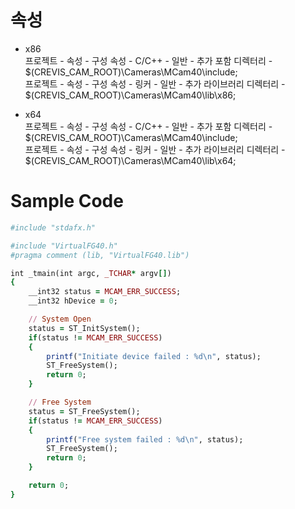 

속성
=================

* x86
<br>프로젝트 - 속성 - 구성 속성 - C/C++ - 일반 - 추가 포함 디렉터리 - $(CREVIS_CAM_ROOT)\Cameras\MCam40\include;
<br>프로젝트 - 속성 - 구성 속성 - 링커 - 일반 - 추가 라이브러리 디렉터리 - $(CREVIS_CAM_ROOT)\Cameras\MCam40\lib\x86;


* x64
<br>프로젝트 - 속성 - 구성 속성 - C/C++ - 일반 - 추가 포함 디렉터리 - $(CREVIS_CAM_ROOT)\Cameras\MCam40\include;
<br>프로젝트 - 속성 - 구성 속성 - 링커 - 일반 - 추가 라이브러리 디렉터리 - $(CREVIS_CAM_ROOT)\Cameras\MCam40\lib\x64;
	


Sample Code
=================
```ruby
#include "stdafx.h"

#include "VirtualFG40.h"
#pragma comment (lib, "VirtualFG40.lib")

int _tmain(int argc, _TCHAR* argv[])
{
	__int32 status = MCAM_ERR_SUCCESS;
	__int32 hDevice = 0;

	// System Open
	status = ST_InitSystem();
	if(status != MCAM_ERR_SUCCESS)
	{
		printf("Initiate device failed : %d\n", status);
		ST_FreeSystem();
		return 0;
	}

	// Free System
	status = ST_FreeSystem();
	if(status != MCAM_ERR_SUCCESS)
	{
		printf("Free system failed : %d\n", status);
		ST_FreeSystem();
		return 0;
	}

	return 0;
}
```

